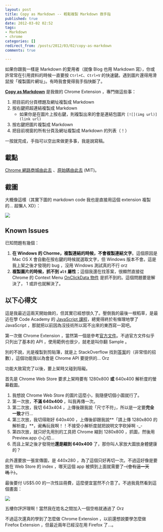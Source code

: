 ```yaml
---
layout: post
title: Copy as Markdown -- 輕鬆複製 Markdown 救手指
published: true
date: 2012-03-02 02:52
tags:
- Markdown
- chrome
categories: []
redirect_from: /posts/2012/03/02/copy-as-markdown
comments: true

---
```



如果你跟我一樣是 Markdown 的愛用者（就像 Blog 也用 Markdown 寫），你或許常常在引用資料的時候一直要按 `Ctrl+C`、`Ctrl+V` 的快速鍵。遇到圖片還得用滑鼠按「複製圖片網址」。有時我會覺得我手指快斷了。

[**Copy as Markdown**](https://chrome.google.com/webstore/detail/fkeaekngjflipcockcnpobkpbbfbhmdn) 是我做的 Chrome Extension ，專門做這些事：

1. 把目前的分頁標題及網址複製成 Markdown
2. 按右鍵把超連結複製成 Markdown
   * 如果你是在圖片上按右鍵，則複製出來的會是連結包圖片 `[![](img url)](link url)`
3. 按右鍵把圖片複製成 Markdown
4. 把目前視窗的所有分頁及網址複製成 Markdown 的列表（！）

一按就完成，手指可以空出來做更多事，我是說寫稿。

## 載點

[Chrome 網路商城由此去](https://chrome.google.com/webstore/detail/fkeaekngjflipcockcnpobkpbbfbhmdn) 、[原始碼由此去](https://github.com/chitsaou/copy-as-markdown) (MIT)。

## 截圖

大概像這樣（其實下圖的 markdown code 我也是直接用這個 extension 複製的… 超懶人 XD）：

![](http://cl.ly/42293N0b0V0R011U1s1G/Screen%20Shot%202012-03-02%20at%2001.40.37.png)

## Known Issues

已知問題有幾個：

1. **在 Windows 的 Chorme，複製連結的時候，不會複製連結文字**。這個原因是 Mac OS X 會自動在按右鍵的時候就選取文字，但 Windows 版本不會。這是我上架之後才發現的 bug ，沒用 Windows 測試真的不行 orz
2. **複製圖片的時候，抓不到 `alt` 屬性**；這個我還在找答案，很顯然直接從 Chrome 的 Context Menu [OnClickData 物件](http://code.google.com/chrome/extensions/contextMenus.html#type-OnClickData) 是抓不到的。這個問題要是解決了， 1 或許也就解決了。

<!-- more -->

## 以下心得文

這是我最近這兩天開始做的，但其實已經想很久了。壓倒我的最後一根稻草，是最近在學 Code Academy 的 [JavaScript 課程](http://www.codecademy.com/languages/javascript)，總覺得終於有條理地學了 JavaScript ，那就把以前因為沒技術所以寫不出來的東西寫一寫吧。

第一次做 Chrome Extension ，當然第一個是參考[官方文件](http://code.google.com/chrome/extensions/docs.html)。不過官方文件似乎只列出了基本的 API ，使用範例也很少，就老是叫你翻 Sample 。

別的不說，光是複製到剪貼簿，就是上 StackOverflow 找到[答案](http://stackoverflow.com/questions/3436102/copy-to-clipboard-in-chrome-extension)的（非常怪的招數），這個功能我以為會是 Chrome API 要提供的… Orz

功能大致寫完了以後，要上架時又碰到阻礙。

首先是 Chrome Web Store 要求上架時要有 1280x800 **或** 640x400 解析度的螢幕截圖。

1. 我想說 Chrome Web Store 的圖片這麼小，我隨便切個小圖就行了。
2. 第一次放，**不滿 640x400** ，叫我再傳一次。
3. 第二次放，我切 643x404 ，上傳後跟我說「尺寸不符」，所以是一定要**完全一致**才行…
4. 第三次放，我切得剛好 640x400 ，上傳後卻跟我說**「請上傳 1280x800 的解析度」**，<strike>泥馬</strike>玩我啊！！不接受小解析度就把說明文字砍掉啊 -_-
5. 第四次放，就只好先用別的工具把 Chrome 縮到 1280x800 ，抓圖，然後用 Preview.app 小心切…
6. 而且上架之後才發現他**還是縮到 640x400** 了，那你叫人家放大圖放身體健康的？

此外還要放一張宣傳圖，是 440x280 ，為了這個只好再切一次。不過這好像是要放在 Web Store 的 index ，哪天這個 app 被擠到上面就需要了<strike>（會有這一天嗎？）</strike>。

最後要付 US$5.00 的一次性註冊費，這麼便宜當然不介意了。不過我竟然看到這個畫面：

[![](http://cl.ly/1E1r120E2d300W2b0r3C/Screen%20Shot%202012-03-02%20at%2001.48.09.png)](http://cl.ly/1E1r120E2d300W2b0r3C)

五樓你評評理啊！當然我在姓名之間加入一個空格就通過了 Orz

不過這次還真的學到了怎麼做 Chrome Extension ，以前還想說要學怎麼做 Firefox Extension ，但最近兩年已經沒在用 Firefox 了...。
